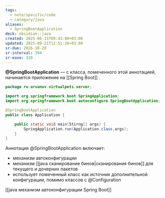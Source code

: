 ```yaml
---
tags:
  - note/specific/code
  - category/java
aliases:
  - SpringBootApplication
deck: obsidian::java
created: 2025-06-15T09:43:00+03:00
updated: 2025-09-21T12:51:26+03:00
sr-due: 2026-10-20
sr-interval: 394
sr-ease: 320
---
```


**@SpringBootApplication**
—
с класса, помеченного этой аннотацией, начинается приложение на [[Spring Boot]] .
```java
package ru.urvanov.virtualpets.server;

import org.springframework.boot.SpringApplication;
import org.springframework.boot.autoconfigure.SpringBootApplication;

@SpringBootApplication
public class Application {

	public static void main(Stirng[] args) {
		SpringApplication.run(Application.class,args);
	}
}
```
Аннотация @SpringBootApplication включает:
- механизм автоконфигурации
- механизм [[java сканирование бинов|сканирования бинов]] для текущего и дочерних пакетов
- использует помеченный класс как источник дополнительной конфигурации, помимо классов с @Configuration

[[java механизм автоконфигурации Spring Boot]]
